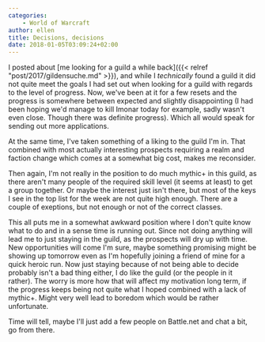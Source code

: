 ```yaml
---
categories:
    - World of Warcraft
author: ellen
title: Decisions, decisions
date: 2018-01-05T03:09:24+02:00
---
```


I posted about [me looking for a guild a while back]({{< relref "post/2017/gildensuche.md" >}}), and while I *technically* found a guild it did not quite meet the goals I had set out when looking for a guild with regards to the level of progress. Now, we've been at it for a few resets and the progress is somewhere between expected and slightly disappointing (I had been hoping we'd manage to kill Imonar today for example, sadly wasn't even close. Though there was definite progress). Which all would speak for sending out more applications.

At the same time, I've taken something of a liking to the guild I'm in. That combined with most actually interesting prospects requiring a realm and faction change which comes at a somewhat big cost, makes me reconsider.

Then again, I'm not really in the position to do much mythic+ in this guild, as there aren't many people of the required skill level (it seems at least) to get a group together. Or maybe the interest just isn't there, but most of the keys I see in the top list for the week are not quite high enough. There are a couple of exeptions, but not enough or not of the correct classes.

This all puts me in a somewhat awkward position where I don't quite know what to do and in a sense time is running out. Since not doing anything will lead me to just staying in the guild, as the prospects will dry up with time. New opportunities will come I'm sure, maybe something promising might be showing up tomorrow even as I'm hopefully joining a friend of mine for a quick heroic run. Now just staying because of not being able to decide probably isn't a bad thing either, I do like the guild (or the people in it rather). The worry is more how that will affect my motivation long term, if the progress keeps being not quite what I hoped combined with a lack of mythic+. Might very well lead to boredom which would be rather unfortunate.

Time will tell, maybe I'll just add a few people on Battle.net and chat a bit, go from there.